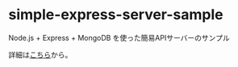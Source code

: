 # simple-express-server-sample
Node.js + Express + MongoDB を使った簡易APIサーバーのサンプル

詳細は[こちら](https://scrapbox.io/tkl-outside/Node.js_+_Express_で簡単な_API_サーバーを構築する)から。
